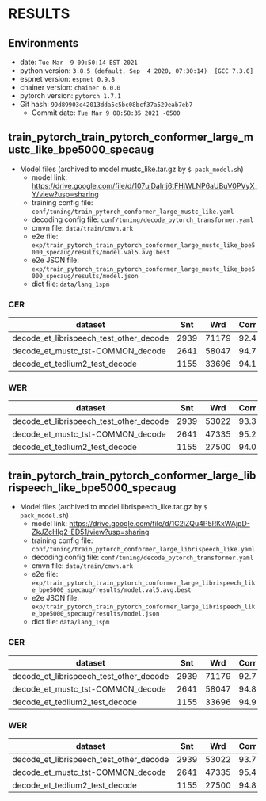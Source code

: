 # RESULTS
## Environments
- date: `Tue Mar  9 09:50:14 EST 2021`
- python version: `3.8.5 (default, Sep  4 2020, 07:30:14)  [GCC 7.3.0]`
- espnet version: `espnet 0.9.8`
- chainer version: `chainer 6.0.0`
- pytorch version: `pytorch 1.7.1`
- Git hash: `99d89903e42013dda5c5bc08bcf37a529eab7eb7`
  - Commit date: `Tue Mar 9 08:58:35 2021 -0500`

## train_pytorch_train_pytorch_conformer_large_mustc_like_bpe5000_specaug
  - Model files (archived to model.mustc_like.tar.gz by `$ pack_model.sh`)
    - model link: https://drive.google.com/file/d/107ujDaIrlj6tFHiWLNP6aUBuV0PVyX_Y/view?usp=sharing
    - training config file: `conf/tuning/train_pytorch_conformer_large_mustc_like.yaml`
    - decoding config file: `conf/tuning/decode_pytorch_transformer.yaml`
    - cmvn file: `data/train/cmvn.ark`
    - e2e file: `exp/train_pytorch_train_pytorch_conformer_large_mustc_like_bpe5000_specaug/results/model.val5.avg.best`
    - e2e JSON file: `exp/train_pytorch_train_pytorch_conformer_large_mustc_like_bpe5000_specaug/results/model.json`
    - dict file: `data/lang_1spm`
### CER

|dataset|Snt|Wrd|Corr|Sub|Del|Ins|Err|S.Err|
|---|---|---|---|---|---|---|---|---|
|decode_et_librispeech_test_other_decode|2939|71179|92.4|5.7|1.8|1.1|8.7|56.5|
|decode_et_mustc_tst-COMMON_decode|2641|58047|94.7|2.8|2.6|1.1|6.4|36.6|
|decode_et_tedlium2_test_decode|1155|33696|94.1|2.7|3.2|1.2|7.2|56.4|

### WER

|dataset|Snt|Wrd|Corr|Sub|Del|Ins|Err|S.Err|
|---|---|---|---|---|---|---|---|---|
|decode_et_librispeech_test_other_decode|2939|53022|93.3|6.0|0.7|0.8|7.5|56.4|
|decode_et_mustc_tst-COMMON_decode|2641|47335|95.2|2.9|1.8|1.1|5.8|36.6|
|decode_et_tedlium2_test_decode|1155|27500|94.0|3.0|3.0|1.2|7.2|56.3|

## train_pytorch_train_pytorch_conformer_large_librispeech_like_bpe5000_specaug
  - Model files (archived to model.librispeech_like.tar.gz by `$ pack_model.sh`)
    - model link: https://drive.google.com/file/d/1C2iZQu4P5RKxWAjpD-ZkJZcHIg2-ED51/view?usp=sharing
    - training config file: `conf/tuning/train_pytorch_conformer_large_librispeech_like.yaml`
    - decoding config file: `conf/tuning/decode_pytorch_transformer.yaml`
    - cmvn file: `data/train/cmvn.ark`
    - e2e file: `exp/train_pytorch_train_pytorch_conformer_large_librispeech_like_bpe5000_specaug/results/model.val5.avg.best`
    - e2e JSON file: `exp/train_pytorch_train_pytorch_conformer_large_librispeech_like_bpe5000_specaug/results/model.json`
    - dict file: `data/lang_1spm`
### CER

|dataset|Snt|Wrd|Corr|Sub|Del|Ins|Err|S.Err|
|---|---|---|---|---|---|---|---|---|
|decode_et_librispeech_test_other_decode|2939|71179|92.7|5.5|1.8|1.0|8.3|54.0|
|decode_et_mustc_tst-COMMON_decode|2641|58047|94.8|2.6|2.6|1.0|6.2|37.0|
|decode_et_tedlium2_test_decode|1155|33696|94.9|2.4|2.6|1.1|6.2|54.3|
### WER

|dataset|Snt|Wrd|Corr|Sub|Del|Ins|Err|S.Err|
|---|---|---|---|---|---|---|---|---|
|decode_et_librispeech_test_other_decode|2939|53022|93.7|5.6|0.7|0.8|7.1|53.8|
|decode_et_mustc_tst-COMMON_decode|2641|47335|95.4|2.7|1.8|1.0|5.6|37.0|
|decode_et_tedlium2_test_decode|1155|27500|94.8|2.6|2.5|1.0|6.2|54.3|
